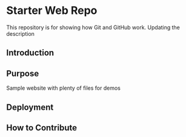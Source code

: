 # Starter Web Repo

This repository is for showing how Git and GitHub work. 
Updating the description

## Introduction

## Purpose

Sample website with plenty of files for demos

## Deployment

## How to Contribute

